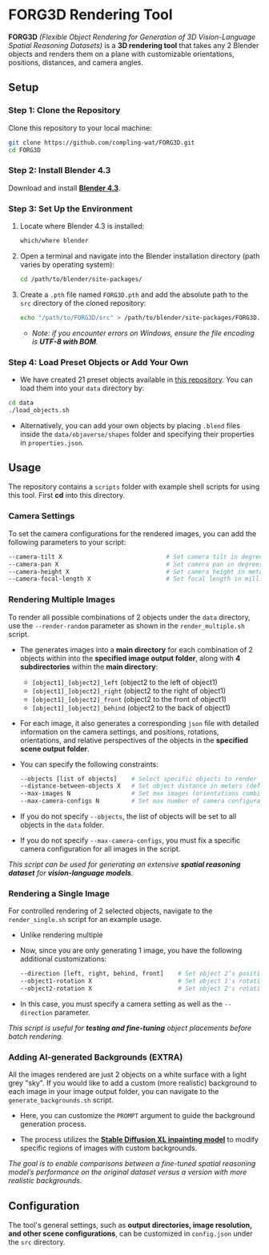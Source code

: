 # FORG3D Rendering Tool

**FORG3D** _(Flexible Object Rendering for Generation of 3D Vision-Language Spatial Reasoning Datasets)_ is a **3D rendering tool** that takes any 2 Blender objects and renders them on a plane with customizable orientations, positions, distances, and camera angles.

## Setup

### Step 1: Clone the Repository

Clone this repository to your local machine:

```bash
git clone https://github.com/compling-wat/FORG3D.git
cd FORG3D
```

### Step 2: Install Blender 4.3

Download and install **[Blender 4.3](https://www.blender.org/download/)**.

### Step 3: Set Up the Environment

1. Locate where Blender 4.3 is installed:
   ```bash
   which/where blender
   ```
2. Open a terminal and navigate into the Blender installation directory (path varies by operating system):
    ```bash
   cd /path/to/blender/site-packages/
   ```
3. Create a `.pth` file named `FORG3D.pth` and add the absolute path to the `src` directory of the cloned repository:
   ```bash
   echo "/path/to/FORG3D/src" > /path/to/blender/site-packages/FORG3D.pth
   ```
    - _Note: if you encounter errors on Windows, ensure the file encoding is **UTF-8 with BOM**._
  
### Step 4: Load Preset Objects or Add Your Own

- We have created 21 preset objects available in [this repository](https://github.com/compling-wat/FORG3D-object-data). You can load them into your `data` directory by:
```bash
cd data
./load_objects.sh
```

- Alternatively, you can add your own objects by placing `.blend` files inside the `data/objaverse/shapes` folder and specifying their properties in `properties.json`.


## Usage

The repository contains a `scripts` folder with example shell scripts for using this tool. First **cd** into this directory. 

### **Camera Settings**

To set the camera configurations for the rendered images, you can add the following parameters to your script: 
  ```bash
  --camera-tilt X                             # Set camera tilt in degrees
  --camera-pan X                              # Set camera pan in degrees
  --camera-height X                           # Set camera height in meters
  --camera-focal-length X                     # Set focal length in millimeters
  ```

### **Rendering Multiple Images** 

To render all possible combinations of 2 objects under the `data` directory, use the `--render-random` parameter as shown in the `render_multiple.sh` script.
- The generates images into a **main directory** for each combination of 2 objects within into the **specified image output folder**, along with **4 subdirectories** within the **main directory**:

  - `[object1]_[object2]_left` (object2 to the left of object1)
  - `[object1]_[object2]_right` (object2 to the right of object1)
  - `[object1]_[object2]_front` (object2 to the front of object1)
  - `[object1]_[object2]_behind` (object2 to the back of object1)
 
- For each image, it also generates a corresponding `json` file with detailed information on the camera settings, and positions, rotations, orientations, and relative perspectives of the objects in the **specified scene output folder**.

- You can specify the following constraints:
  ```bash
  --objects [list of objects]    # Select specific objects to render
  --distance-between-objects X   # Set object distance in meters (default: 3)
  --max-images N                 # Set max images (orientations combinations) per subdirectory (default: 1)
  --max-camera-configs N         # Set max number of camera configurations per image (default: 1)
  ```

- If you do not specify `--objects`, the list of objects will be set to all objects in the `data` folder.
- If you do not specify `--max-camera-configs`, you must fix a specific camera configuration for all images in the script.

_This script can be used for generating an extensive **spatial reasoning dataset** for **vision-language models**._

### **Rendering a Single Image**

For controlled rendering of 2 selected objects, navigate to the `render_single.sh` script for an example usage. 

- Unlike rendering multiple

- Now, since you are only generating 1 image, you have the following additional customizations:
  ```bash
  --direction [left, right, behind, front]    # Set object 2’s position relative to object1
  --object1-rotation X                        # Set object 1's rotation to X degrees clockwise (default: 0)
  --object2-rotation X                        # Set object 2's rotation to X degrees clockwise (default: 0)
  ```

- In this case, you must specify a camera setting as well as the `--direction` parameter.
  
_This script is useful for **testing and fine-tuning** object placements before batch rendering._

### **Adding AI-generated Backgrounds (EXTRA)**

All the images rendered are just 2 objects on a white surface with a light grey "sky". If you would like to add a custom (more realistic) background to each image in your image output folder, you can navigate to the `generate_backgrounds.sh` script.

- Here, you can customize the `PROMPT` argument to guide the background generation process.

- The process utilizes the [**Stable Diffusion XL inpainting model**](https://huggingface.co/diffusers/stable-diffusion-xl-1.0-inpainting-0.1) to modify specific regions of images with custom backgrounds.

_The goal is to enable comparisons between a fine-tuned spatial reasoning model’s performance on the original dataset versus a version with more realistic backgrounds._

## Configuration

The tool's general settings, such as **output directories, image resolution, and other scene configurations**, can be customized in `config.json` under the `src` directory.
